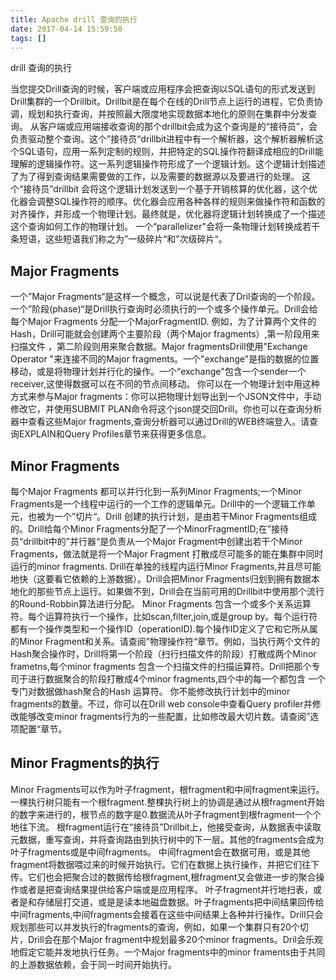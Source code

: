 ```yaml
---
title: Apache drill 查询的执行
date: 2017-04-14 15:59:50
tags: []
---
```

drill 查询的执行

当您提交Drill查询的时候，客户端或应用程序会把查询以SQL语句的形式发送到Drill集群的一个Drillbit。Drillbit是在每个在线的Drill节点上运行的进程，它负责协调，规划和执行查询，并按照最大限度地实现数据本地化的原则在集群中分发查询。
 从客户端或应用端接收查询的那个drillbit会成为这个查询是的“接待员”，会负责驱动整个查询。这个”接待员“drillbit进程中有一个解析器，这个解析器解析这个SQL语句，应用一系列定制的规则，并把特定的SQL操作符翻译成相应的Drill能理解的逻辑操作符。这一系列逻辑操作符形成了一个逻辑计划。这个逻辑计划描述了为了得到查询结果需要做的工作，以及需要的数据源以及要进行的处理。 这个“接待员”drillbit 会将这个逻辑计划发送到一个基于开销核算的优化器，这个优化器会调整SQL操作符的顺序。优化器会应用各种各样的规则来做操作符和函数的对齐操作，并形成一个物理计划。最终就是，优化器将逻辑计划转换成了一个描述这个查询如何工作的物理计划。
 一个“parallelizer"会将一条物理计划转换成若干条短语，这些短语我们称之为”一级碎片“和”次级碎片“。
## Major Fragments
一个”Major Fragments“是这样一个概念，可以说是代表了Dril查询的一个阶段。一个”阶段(phase)“是Drill执行查询时必须执行的一个或多个操作单元。Drill会给每个Major Fragments 分配一个MajorFragmentID. 例如，为了计算两个文件的Hash，Drill可能就会创建两个主要阶段（两个Major fragments）,第一阶段用来扫描文件 ，第二阶段则用来聚合数据。Major fragmentsDrill使用”Exchange Operator "来连接不同的Major fragments。一个"exchange"是指的数据的位置移动，或是将物理计划并行化的操作。一个“exchange"包含一个sender一个receiver,这使得数据可以在不同的节点间移动。 你可以在一个物理计划中用这种方式来参与Major fragments：你可以把物理计划导出到一个JSON文件中，手动修改它，并使用SUBMIT PLAN命令将这个json提交回Drill。你也可以在查询分析器中查看这些Major fragments,查询分析器可以通过Drill的WEB终端登入。请查询EXPLAIN和Query Profiles章节来获得更多信息。
## Minor Fragments
每个Major Fragments 都可以并行化到一系列Minor Fragments;一个Minor Fragments是一个线程中运行的一个工作的逻辑单元。Drill中的一个逻辑工作单元，也被为一个”切片“。Drill 创建的执行计划，是由若干Minor Fragments组成的。Drill给每个Minor Fragments分配了一个MinorFragmentID;在”接待员“drillbit中的”并行器“是负责从一个Major Fragment中创建出若干个Minor Fragments，做法就是将一个Major Fragment 打散成尽可能多的能在集群中同时运行的minor fragments. Drill在单独的线程内运行Minor Fragments,并且尽可能地快（这要看它依赖的上游数据）。Drill会把Minor Fragments归划到拥有数据本地化的那些节点上运行。如果做不到，Drill会在当前可用的Drillbit中使用那个流行的Round-Robbin算法进行分配。 Minor Fragments 包含一个或多个关系运算符。每个运算符执行一个操作，比如scan,filter,join,或是group by。每个运行符都有一个操作类型和一个操作ID（operationID).每个操作ID定义了它和它所从属的Minor Fragment和关系。请查阅”物理操作符“章节。例如，当执行两个文件的Hash聚合操作时，Drill将第一个阶段（扫行扫描文件的阶段）打散成两个Minor frametns,每个minor fragments 包含一个扫描文件的扫描运算符。Drill把那个专司于进行数据聚合的阶段打散成4个minor fragments,四个中的每一个都包含 一个专门对数据做hash聚合的Hash 运算符。 你不能修改执行计划中的minor fragments的数量。不过，你可以在Drill web console中查看Query profiler并修改能够改变minor fragments行为的一些配置，比如修改最大切片数。请查阅”选项配置“章节。
## Minor Fragments的执行
Minor Fragments可以作为叶子fragment，根fragment和中间fragment来运行。一棵执行树只能有一个根fragment.整棵执行树上的协调是通过从根fragment开始的数字来进行的，根节点的数字是0.数据流从叶子fragment到根fragment一个个地往下流。 根fragment运行在“接待员”Drillbit上，他接受查询，从数据表中读取元数据，重写查询，并将查询路由到执行树中的下一层。其他的fragments会成为叶子fragments或是中间fragments。 中间fragment会在数据可用，或是其他fragment将数据喂过来的时候开始执行。它们在数据上执行操作，并把它们往下传。它们也会把聚合过的数据传给根fragment,根fragment又会做进一步的聚合操作或者是把查询结果提供给客户端或是应用程序。 叶子fragment并行地扫表，或者是和存储层打交道，或是是读本地磁盘数据。叶子fragments把中间结果回传给中间fragments,中间fragments会接着在这些中间结果上各种并行操作。Drill只会规划那些可以并发执行的fragments的查询，例如，如果一个集群只有20个切片，Drill会在那个Major fragment中规划最多20个minor fragments。Dril会乐观地假定它能并发地执行任务。一个Major fragments中的minor framents由于共同的上游数据依赖，会于同一时间开始执行。
